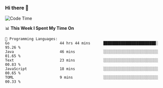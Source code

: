 ### Hi there 👋

<!--
**CrazyCollin/crazycollin** is a ✨ _special_ ✨ repository because its `README.md` (this file) appears on your GitHub profile.

Here are some ideas to get you started:

- 🔭 I’m currently working on ...
- 🌱 I’m currently learning ...
- 👯 I’m looking to collaborate on ...
- 🤔 I’m looking for help with ...
- 💬 Ask me about ...
- 📫 How to reach me: ...
- 😄 Pronouns: ...
- ⚡ Fun fact: ...
-->

<!--START_SECTION:waka-->
![Code Time](http://img.shields.io/badge/Code%20Time-715%20hrs%203%20mins-blue)

📊 **This Week I Spent My Time On** 

```text
💬 Programming Languages: 
Go                       44 hrs 44 mins      ████████████████████████░   95.26 % 
Java                     46 mins             ░░░░░░░░░░░░░░░░░░░░░░░░░   01.65 % 
Text                     23 mins             ░░░░░░░░░░░░░░░░░░░░░░░░░   00.83 % 
JavaScript               18 mins             ░░░░░░░░░░░░░░░░░░░░░░░░░   00.65 % 
TOML                     9 mins              ░░░░░░░░░░░░░░░░░░░░░░░░░   00.33 % 
```


<!--END_SECTION:waka-->
